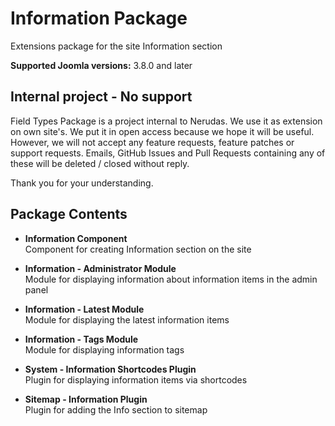 # Information Package
Extensions package for the site Information section

**Supported Joomla versions:** 3.8.0 and later  


## Internal project - No support
Field Types Package is a project internal to Nerudas. We use it as extension on own site's. We put it in open access because we hope it will be useful. However, we will not accept any feature requests, feature patches or support requests. Emails, GitHub Issues and Pull Requests containing any of these will be deleted / closed without reply.

Thank you for your understanding.


## Package Contents
* **Information Component**  
Component for creating Information section on the site

* **Information - Administrator Module**  
Module for displaying information about information items in the admin panel

* **Information - Latest Module**  
Module for displaying the latest information items

* **Information - Tags Module**  
Module for displaying information tags

* **System - Information Shortcodes Plugin**  
Plugin for displaying information items via shortcodes

* **Sitemap - Information Plugin**  
Plugin for adding the Info section to sitemap